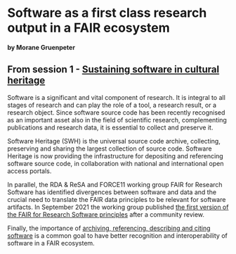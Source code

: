 # Software as a first class research output in a FAIR ecosystem
**by Morane Gruenpeter**  

## From session 1 - [Sustaining software in cultural heritage](/wosss21-agenda#session-1)  
Software is a significant and vital component of research. It is integral to all stages of research and can play the role of a tool, a research result, or a research object. Since software source code has been recently recognised as an important asset also in the field of scientific research, complementing publications and research data, it is essential to collect and preserve it.

Software Heritage (SWH) is the universal source code archive, collecting, preserving and sharing the largest collection of source code.  Software Heritage is now providing the infrastructure for depositing and referencing software source code, in collaboration with national and international open access portals.

In parallel, the RDA & ReSA and FORCE11 working group FAIR for Research Software has identified divergences between software and data and the crucial need to translate the FAIR data principles to be relevant for software artifacts. In September 2021 the working group published [the first version of the FAIR for Research Software principles](https://doi.org/10.15497/RDA00065) after a community review.

Finally, the importance of [archiving, referencing, describing and citing software](https://doi.org/10.2777/28598) is a common goal to have better recognition and interoperability of software in a FAIR ecosystem.
